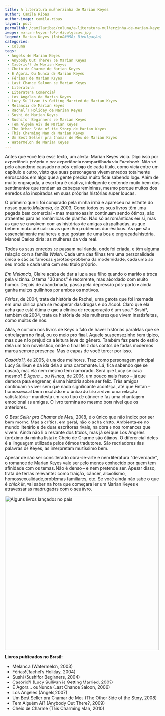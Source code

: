 ```yaml
---
title: A literatura mulherzinha de Marian Keyes
author: Camila Ribas
author-image: camila-ribas
layout: post
permalink: /camilaribas/coluna/a-literatura-mulherzinha-de-marian-keyes/
image: marian-keyes-foto-divulgacao.jpg
legend: Marian Keyes (Foto&#058; Divulgação)
categories:
 - Coluna
tags:
 - Angels de Marian Keyes
 - Anybody Out There? de Marian Keyes
 - Casório?! de Marian Keyes
 - Cheio de Charme de Marian Keyes
 - É Agora… Ou Nunca de Marian Keyes
 - Férias! de Marian Keyes
 - Last Chance Saloon de Marian Keyes
 - Literatura
 - Literatura Comercial
 - Los Angeles de Marian Keyes
 - Lucy Sullivan is Getting Married de Marian Keyes
 - Melancia de Marian Keyes
 - Rachel’s Holiday de Marian Keyes
 - Sushi de Marian Keyes
 - Sushifor Beginners de Marian Keyes
 - Tem Alguém Aí? de Marian Keyes
 - The Other Side of the Story de Marian Keyes
 - This Charming Man de Marian Keyes
 - Um Best Seller pra Chamar de Meu de Marian Keyes
 - Watermelon de Marian Keyes
---
```

Antes que você leia esse texto, um alerta: Marian Keyes vicia. Digo isso por experiência própria e por experiência compartilhada via Facebook. Não só pelo abandono causado no pós-epílogo de cada título, como vicia entre um capítulo e outro, visto que suas personagens vivem enredos totalmente enroscados em algo que a gente precisa muito ficar sabendo logo. Além de muito engraçada, a escritora é criativa, inteligente e entende muito bem dos sentimentos que rondam as cabeças femininas, mesmo porque muitos dos enredos são inspirados em suas próprias histórias super loucas.

O primeiro que li foi comprado pela minha irmã e apareceu na estante do nosso quarto.*Melancia*, de 2003. Como todos os seus livros têm uma pegada bem comercial – mas mesmo assim continuam sendo ótimos, são atraentes para as românticas de plantão. Não só as românticas em si, mas as que se envolvem com as histórias de amigas atrapalhadas, as que bebem muito até cair ou as que têm problemas domésticos. As que são essencialmente mulheres e que gostam de uma boa e engraçada história. Manoel Carlos diria: as mulheres da vida real.

Todos os seus enredos se passam na Irlanda, onde foi criada, e têm alguma relação com a família *Walsh*. Cada uma das filhas tem uma personalidade única e são as famosas garotas-problema da modernidade, cada uma ao seu modo e cada uma com seu título próprio.

*Em Melancia*, Claire acaba de dar a luz a seu filho quando o marido a troca pela vizinha. O tema "30 anos" é recorrente, mas abordado com muito humor. Depois de abandonada, passa pela depressão pós-parto e ainda ganha muitos quilinhos por ambos os motivos.

*Férias*, de 2004, trata da história de Rachel, uma garota que foi internada em uma clínica para se recuperar das drogas e do álcool. Claro que ela acha que está ótima e que a clínica de recuperação é um spa.* Sushi*, também de 2004, trata da história de três mulheres que vivem insatisfeitas, como muitas de nós.

Aliás, é comum nos livros de Keys o fato de haver histórias paralelas que se entrelaçam no final, ou do meio pro final. Aquele suspensezinho bem típico, mas que não prejudica a leitura leve do gênero. Também faz parte do estilo dela um tom novelístico, onde o final feliz dos contos de fadas modernos marca sempre presença. Mas é capaz de você torcer por isso.

*Casório?!,* de 2005, é um dos melhores. Traz como personagem principal Lucy Sullivan e da ida dela a uma cartomante. Lá, fica sabendo que se casará, mas ela nem mesmo tem namorado. Será que Lucy se casa mesmo? *É Agora… ou Nunca*, de 2006, um pouco mais fraco – já que demora para engrenar, é uma história sobre ser feliz. Três amigos continuam a viver sem que nada significante aconteça, até que Fintan – homossexual bem resolvido e o único do trio a viver uma relação satisfatória – manifesta um raro tipo de câncer e faz uma chantagem emocional às amigas. O livro termina no mesmo bom nível que os anteriores.

*O Best Seller pra Chamar de Meu*, 2008, é o único que não indico por ser bem morno. Mas a crítica, em geral, não o acha chato. Ambienta-se no mundo literário e de duas escritoras rivais, na obra e nos romances que vivem. Ainda não li o restante dos títulos, mas já sei que Los Angeles (próximo da minha lista) e Cheio de Charme são ótimos. O diferencial deles é a linguagem utilizada pelos ótimos tradutores. São recriadores das palavras de Keyes, as interpretam muitíssimo bem.

Apesar de não ser considerado obra-de-arte e nem literatura "de verdade", o romance de Marian Keyes vale ser pelo menos conhecido por quem tem afinidade com os temas. Não é denso – e nem pretende ser. Apesar disso, trata de temas relevantes como traição, câncer, alcoolismo, homossexualidade,problemas familiares, etc. Se você ainda não sabe o que é *chick lit*, vai saber na hora que começara ler um Marian Keyes e atravessar as madrugadas com o seu livro.

<img src="http://www.revistazena.com.br/wp-content/uploads/2011/07/marian-keyes.jpg" alt="Alguns livros lançados no país" title="Alguns livros lançados no país" width="500" height="500" class="aligncenter size-full wp-image-2212" />

**Livros publicados no Brasil:** 
- Melancia (Watermelon, 2003)
- Férias!(Rachel’s Holiday, 2004)
- Sushi (Sushifor Beginners, 2004)
- Casório?! (Lucy Sullivan is Getting Married, 2005)
- É Agora… ouNunca (Last Chance Saloon, 2006)
- Los Angeles (Angels,2007)
- Um Best Seller pra Chamar de Meu (The Other Side of the Story, 2008)
- Tem Alguém Aí? (Anybody Out There?, 2009)
- Cheio de Charme (This Charming Man, 2010)